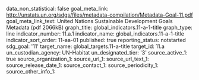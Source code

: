 data_non_statistical: false
goal_meta_link: http://unstats.un.org/sdgs/files/metadata-compilation/Metadata-Goal-11.pdf
goal_meta_link_text: United Nations Sustainable Development Goals Metadata (pdf 2066kB)
graph_title: global_indicators.11-a-1-title
graph_type: line
indicator_number: 11.a.1
indicator_name: global_indicators.11-a-1-title
indicator_sort_order: 11-aa-01
published: true
reporting_status: notstarted
sdg_goal: '11'
target_name: global_targets.11-a-title
target_id: 11.a
un_custodian_agency: UN-Habitat
un_designated_tier: '3'
source_active_1: true
source_organization_1: 
source_url_1: 
source_url_text_1: 
source_release_date_1: 
source_contact_1: 
source_periodicity_1: 
source_other_info_1: 